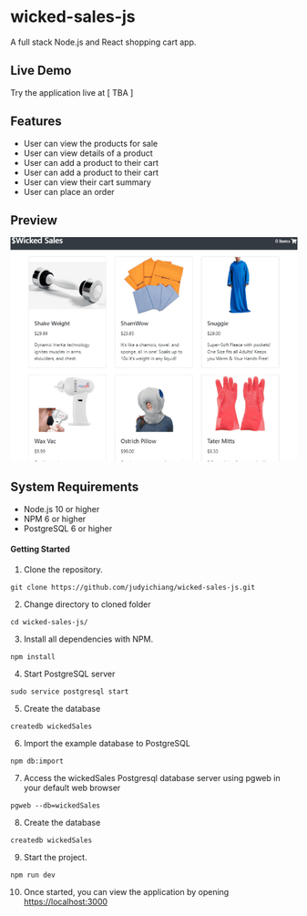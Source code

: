 # wicked-sales-js
A full stack Node.js and React shopping cart app.

## Live Demo

Try the application live at [  TBA  ]

## Features
- User can view the products for sale
- User can view details of a product
- User can add a product to their cart
- User can add a product to their cart
- User can view their cart summary
- User can place an order

## Preview

![](server/public/images/wickedsales.gif)

## System Requirements

- Node.js 10 or higher
- NPM 6 or higher
- PostgreSQL 6 or higher

#### Getting Started

1. Clone the repository.

```shell
git clone https://github.com/judyichiang/wicked-sales-js.git
```

2. Change directory to cloned folder
```shell
cd wicked-sales-js/
```

3. Install all dependencies with NPM.
```shell
npm install
```

4. Start PostgreSQL server
```shell
sudo service postgresql start
```

5. Create the database
```shell
createdb wickedSales
```

6. Import the example database to PostgreSQL
```shell
npm db:import
```

7. Access the wickedSales Postgresql database server using pgweb in your default web browser
```shell
pgweb --db=wickedSales
```

8. Create the database
```shell
createdb wickedSales
```

9. Start the project.

```shell
npm run dev
```

10. Once started, you can view the application by opening [https://localhost:3000](https://localhost:3000)
